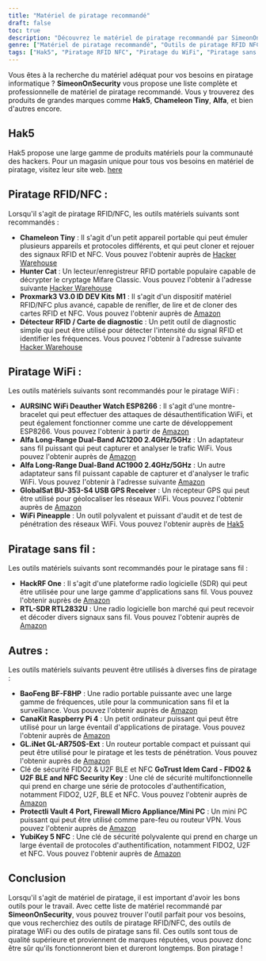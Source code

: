 ```yaml
---
title: "Matériel de piratage recommandé"
draft: false
toc: true
description: "Découvrez le matériel de piratage recommandé par SimeonOnSecurity, y compris les outils pour la RFID, le NFC, le piratage WiFi, le piratage sans fil, et plus encore. Achetez les meilleurs produits de marques telles que Hak5, Chameleon Tiny, Alfa, et plus encore. Trouvez l'outil idéal pour vos besoins grâce aux recommandations complètes et professionnelles de SimeonOnSecurity."
genre: ["Matériel de piratage recommandé", "Outils de piratage RFID NFC", "Dispositifs de piratage WiFi", "Matériel de piratage sans fil", "Recommandations pour le matériel de piratage", "Outils de cybersécurité", "Clonage du signal RFID NFC", "Désauthentification WiFi", "Reniflage de signaux sans fil", "Géolocalisation du WiFi par GPS", "Plates-formes de radio logicielle", "Pare-feu mini PC", "Clé de sécurité Authentification"]
tags: ["Hak5", "Piratage RFID NFC", "Piratage du WiFi", "Piratage sans fil", "Autres", "Recommendations", "Caméléon minuscule", "Chat chasseur", "Proxmark3", "Détecteur RFID", "Montre WiFi Deauther", "Alfa Long-Range Dual-Band", "GlobalSat BU-353-S4", "Ananas WiFi", "HackRF One", "RTL-SDR RTL2832U", "BaoFeng BF-F8HP", "CanaKit Raspberry Pi 4", "GL.iNet GL-AR750S-Ext", "Carte Idem GoTrust", "Chambre forte Protectli", "YubiKey 5 NFC", "FIDO2", "U2F BLE", "Clé de sécurité NFC", "matériel de piratage", "outils de piratage", "cybersécurité", "Piratage RFID NFC", "Piratage du WiFi", "piratage sans fil", "Proxmark3 V3.0 ID DEV Kits M1", "Montre deauther WiFi ESP8266", "Alfa Dual-Band longue portée AC1200", "Alfa Double bande longue portée AC1900", "GlobalSat BU-353-S4 Récepteur GPS USB", "Clonage du signal RFID NFC", "reniflage de signaux sans fil", "Géolocalisation WiFi par GPS", "plate-forme radio définie par logiciel", "SDR à faible coût", "communication par radio portative", "mini PC firewall", "clé de sécurité authentification", "hacker hardware tools", "entrepôt de pirates informatiques"]
---
```


Vous êtes à la recherche du matériel adéquat pour vos besoins en piratage informatique ? **SimeonOnSecurity** vous propose une liste complète et professionnelle de matériel de piratage recommandé. Vous y trouverez des produits de grandes marques comme **Hak5**, **Chameleon Tiny**, **Alfa**, et bien d'autres encore.

## Hak5
Hak5 propose une large gamme de produits matériels pour la communauté des hackers. Pour un magasin unique pour tous vos besoins en matériel de piratage, visitez leur site web. [here](https://shop.hak5.org/)

## Piratage RFID/NFC :
Lorsqu'il s'agit de piratage RFID/NFC, les outils matériels suivants sont recommandés :
- **Chameleon Tiny** : Il s'agit d'un petit appareil portable qui peut émuler plusieurs appareils et protocoles différents, et qui peut cloner et rejouer des signaux RFID et NFC. Vous pouvez l'obtenir auprès de [Hacker Warehouse](https://hackerwarehouse.com/product/chameleon-tiny/)
- **Hunter Cat** : Un lecteur/enregistreur RFID portable populaire capable de décrypter le cryptage Mifare Classic. Vous pouvez l'obtenir à l'adresse suivante [Hacker Warehouse](https://hackerwarehouse.com/product/hunter-cat/)
- **Proxmark3 V3.0 ID DEV Kits M1** : Il s'agit d'un dispositif matériel RFID/NFC plus avancé, capable de renifler, de lire et de cloner des cartes RFID et NFC. Vous pouvez l'obtenir auprès de [Amazon](https://amzn.to/3g83cFx)
- **Détecteur RFID / Carte de diagnostic** : Un petit outil de diagnostic simple qui peut être utilisé pour détecter l'intensité du signal RFID et identifier les fréquences. Vous pouvez l'obtenir à l'adresse suivante [Hacker Warehouse](https://hackerwarehouse.com/product/rfid-detector-diagnostic-card/)

## Piratage WiFi :
Les outils matériels suivants sont recommandés pour le piratage WiFi :
- **AURSINC WiFi Deauther Watch ESP8266** : Il s'agit d'une montre-bracelet qui peut effectuer des attaques de désauthentification WiFi, et peut également fonctionner comme une carte de développement ESP8266. Vous pouvez l'obtenir à partir de [Amazon](https://amzn.to/2P0W3uX)
- **Alfa Long-Range Dual-Band AC1200 2.4GHz/5GHz** : Un adaptateur sans fil puissant qui peut capturer et analyser le trafic WiFi. Vous pouvez l'obtenir auprès de [Amazon](https://amzn.to/330FAPG)
- **Alfa Long-Range Dual-Band AC1900 2.4GHz/5GHz** : Un autre adaptateur sans fil puissant capable de capturer et d'analyser le trafic WiFi. Vous pouvez l'obtenir à l'adresse suivante [Amazon](https://amzn.to/39xzZlh)
- **GlobalSat BU-353-S4 USB GPS Receiver** : Un récepteur GPS qui peut être utilisé pour géolocaliser les réseaux WiFi. Vous pouvez l'obtenir auprès de [Amazon](https://amzn.to/3fcHWxq)
- **WiFi Pineapple** : Un outil polyvalent et puissant d'audit et de test de pénétration des réseaux WiFi. Vous pouvez l'obtenir auprès de [Hak5](https://shop.hak5.org/products/wifi-pineapple)

## Piratage sans fil :
Les outils matériels suivants sont recommandés pour le piratage sans fil :
- **HackRF One** : Il s'agit d'une plateforme radio logicielle (SDR) qui peut être utilisée pour une large gamme d'applications sans fil. Vous pouvez l'obtenir auprès de [Amazon](https://amzn.to/2OXVj9Q)
- **RTL-SDR RTL2832U** : Une radio logicielle bon marché qui peut recevoir et décoder divers signaux sans fil. Vous pouvez l'obtenir auprès de [Amazon](https://amzn.to/302Egd9)

## Autres :
Les outils matériels suivants peuvent être utilisés à diverses fins de piratage :
- **BaoFeng BF-F8HP** : Une radio portable puissante avec une large gamme de fréquences, utile pour la communication sans fil et la surveillance. Vous pouvez l'obtenir auprès de [Amazon](https://amzn.to/39vChkK)
- **CanaKit Raspberry Pi 4** : Un petit ordinateur puissant qui peut être utilisé pour un large éventail d'applications de piratage. Vous pouvez l'obtenir auprès de [Amazon](https://amzn.to/2EqDyOx)
- **GL.iNet GL-AR750S-Ext** : Un routeur portable compact et puissant qui peut être utilisé pour le piratage et les tests de pénétration. Vous pouvez l'obtenir auprès de [Amazon](https://amzn.to/3g5PTFV)
- Clé de sécurité FIDO2 & U2F BLE et NFC **GoTrust Idem Card - FIDO2 & U2F BLE and NFC Security Key** : Une clé de sécurité multifonctionnelle qui prend en charge une série de protocoles d'authentification, notamment FIDO2, U2F, BLE et NFC. Vous pouvez l'obtenir auprès de [Amazon](https://amzn.to/30RFE1x)
- **Protectli Vault 4 Port, Firewall Micro Appliance/Mini PC** : Un mini PC puissant qui peut être utilisé comme pare-feu ou routeur VPN. Vous pouvez l'obtenir auprès de [Amazon](https://amzn.to/2X1S2KZ)
- **YubiKey 5 NFC** : Une clé de sécurité polyvalente qui prend en charge un large éventail de protocoles d'authentification, notamment FIDO2, U2F et NFC. Vous pouvez l'obtenir auprès de [Amazon](https://amzn.to/2OXAxHw)

## Conclusion
Lorsqu'il s'agit de matériel de piratage, il est important d'avoir les bons outils pour le travail. Avec cette liste de matériel recommandé par **SimeonOnSecurity**, vous pouvez trouver l'outil parfait pour vos besoins, que vous recherchiez des outils de piratage RFID/NFC, des outils de piratage WiFi ou des outils de piratage sans fil. Ces outils sont tous de qualité supérieure et proviennent de marques réputées, vous pouvez donc être sûr qu'ils fonctionneront bien et dureront longtemps. Bon piratage !



